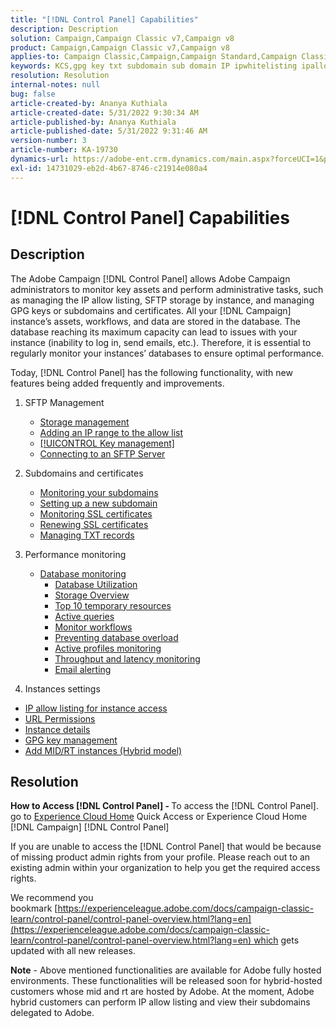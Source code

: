 ```yaml
---
title: "[!DNL Control Panel] Capabilities"
description: Description
solution: Campaign,Campaign Classic v7,Campaign v8
product: Campaign,Campaign Classic v7,Campaign v8
applies-to: Campaign Classic,Campaign,Campaign Standard,Campaign Classic v7,Campaign v8
keywords: KCS,gpg key txt subdomain sub domain IP ipwhitelisting ipallowlisting ip allow listing database workflow delegation cname csr ssl sftp txt url permission monitoring throughput
resolution: Resolution
internal-notes: null
bug: false
article-created-by: Ananya Kuthiala
article-created-date: 5/31/2022 9:30:34 AM
article-published-by: Ananya Kuthiala
article-published-date: 5/31/2022 9:31:46 AM
version-number: 3
article-number: KA-19730
dynamics-url: https://adobe-ent.crm.dynamics.com/main.aspx?forceUCI=1&pagetype=entityrecord&etn=knowledgearticle&id=6454a850-c4e0-ec11-bb3d-000d3a33df98
exl-id: 14731029-eb2d-4b67-8746-c21914e080a4
---
```

# [!DNL Control Panel] Capabilities

## Description

The Adobe Campaign [!DNL Control Panel] allows Adobe Campaign administrators to monitor key assets and perform administrative tasks, such as managing the IP allow listing, SFTP storage by instance, and managing GPG keys or subdomains and certificates. All your [!DNL Campaign] instance’s assets, workflows, and data are stored in the database. The database reaching its maximum capacity can lead to issues with your instance (inability to log in, send emails, etc.). Therefore, it is essential to regularly monitor your instances’ databases to ensure optimal performance.

Today, [!DNL Control Panel] has the following functionality, with new features being added frequently and improvements.

1. SFTP Management

   - [Storage management](https://experienceleague.adobe.com/docs/control-panel/using/sftp-management/sftp-storage-management.html?lang=en)
   - [Adding an IP range to the allow list](https://experienceleague.adobe.com/docs/control-panel/using/sftp-management/ip-range-allow-listing.html?lang=en)
   - [[!UICONTROL Key management]](https://experienceleague.adobe.com/docs/control-panel/using/sftp-management/key-management.html?lang=en)
   - [Connecting to an SFTP Server](https://experienceleague.adobe.com/docs/control-panel/using/sftp-management/logging-into-sftp-server.html?lang=en)

1. Subdomains and certificates

   - [Monitoring your subdomains](https://experienceleague.adobe.com/docs/control-panel/using/subdomains-and-certificates/monitoring-subdomains.html?lang=en)
   - [Setting up a new subdomain](https://experienceleague.adobe.com/docs/control-panel/using/subdomains-and-certificates/setting-up-new-subdomain.html?lang=en)
   - [Monitoring SSL certificates](https://experienceleague.adobe.com/docs/control-panel/using/subdomains-and-certificates/monitoring-ssl-certificates.html?lang=en)
   - [Renewing SSL certificates](https://experienceleague.adobe.com/docs/control-panel/using/subdomains-and-certificates/renewing-subdomain-certificate.html?lang=en)
   - [Managing TXT records](https://experienceleague.adobe.com/docs/control-panel/using/subdomains-and-certificates/managing-txt-records.html?lang=en)

1. Performance monitoring

   - [Database monitoring](https://experienceleague.adobe.com/docs/control-panel/using/performance-monitoring/database-monitoring/database-monitoring.html?lang=en)
     - [Database Utilization](https://experienceleague.adobe.com/docs/control-panel/using/performance-monitoring/database-monitoring/database-utilization.html?lang=en)
     - [Storage Overview](https://experienceleague.adobe.com/docs/control-panel/using/performance-monitoring/database-monitoring/database-storage-overview.html?lang=en)
     - [Top 10 temporary resources](https://experienceleague.adobe.com/docs/control-panel/using/performance-monitoring/database-monitoring/database-top-ten-resources.html?lang=en)
     - [Active queries](https://experienceleague.adobe.com/docs/control-panel/using/performance-monitoring/database-monitoring/database-active-queries.html?lang=en)
     - [Monitor workflows](https://experienceleague.adobe.com/docs/control-panel/using/performance-monitoring/database-monitoring/workflow-monitoring.html?lang=en)
     - [Preventing database overload](https://experienceleague.adobe.com/docs/control-panel/using/performance-monitoring/database-monitoring/database-preventing-overload.html?lang=en)
     - [Active profiles monitoring](https://experienceleague.adobe.com/docs/control-panel/using/performance-monitoring/active-profiles-monitoring.html?lang=en)
     - [Throughput and latency monitoring](https://experienceleague.adobe.com/docs/control-panel/using/performance-monitoring/thoughputs-latencies.html?lang=en)
     - [Email alerting](https://experienceleague.adobe.com/docs/control-panel/using/performance-monitoring/email-alerting.html?lang=en)

1. Instances settings

  - [IP allow listing for instance access](https://experienceleague.adobe.com/docs/control-panel/using/instances-settings/ip-allow-listing-instance-access.html?lang=en)
  - [URL Permissions](https://experienceleague.adobe.com/docs/control-panel/using/instances-settings/url-permissions.html?lang=en)
  - [Instance details](https://experienceleague.adobe.com/docs/control-panel/using/instances-settings/instance-details.html?lang=en)
  - [GPG key management](https://experienceleague.adobe.com/docs/control-panel/using/instances-settings/gpg-keys-management.html?lang=en)
  - [Add MID/RT instances (Hybrid model)](https://experienceleague.adobe.com/docs/control-panel/using/instances-settings/external-accounts.html?lang=en)

## Resolution

<b>How to Access [!DNL Control Panel] - </b>To access the [!DNL Control Panel]. go to [Experience Cloud Home](https://experiencecloud.adobe.com) Quick Access or Experience Cloud Home [!DNL Campaign] [!DNL Control Panel]

If you are unable to access the [!DNL Control Panel] that would be because of missing product admin rights from your profile. Please reach out to an existing admin within your organization to help you get the required access rights.

We recommend you bookmark [https://experienceleague.adobe.com/docs/campaign-classic-learn/control-panel/control-panel-overview.html?lang=en](https://experienceleague.adobe.com/docs/campaign-classic-learn/control-panel/control-panel-overview.html?lang=en) which gets updated with all new releases.

<b>Note</b> - Above mentioned functionalities are available for Adobe fully hosted environments. These functionalities will be released soon for hybrid-hosted customers whose mid and rt are hosted by Adobe. At the moment, Adobe hybrid customers can perform IP allow listing and view their subdomains delegated to Adobe.

